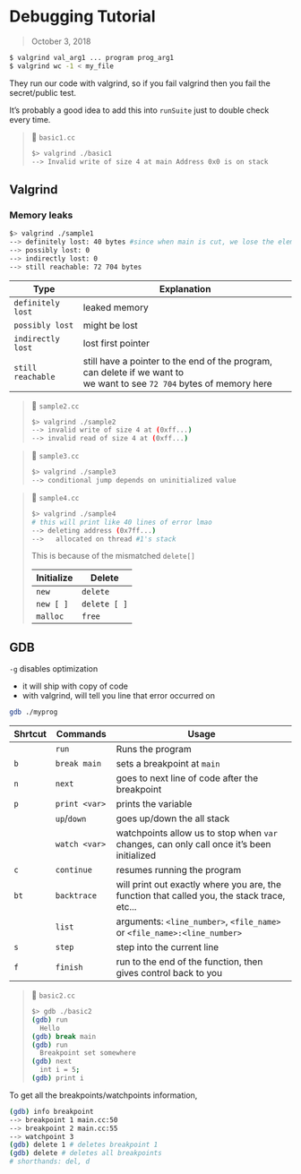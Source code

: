 # Debugging Tutorial

> October 3, 2018

```bash
$ valgrind val_arg1 ... program prog_arg1
$ valgrind wc -1 < my_file
```

They run our code with valgrind, so if you fail valgrind then you fail the secret/public test.

It’s probably a good idea to add this into `runSuite` just to double check every time.

> :file_folder: `basic1.cc`
>
> ```bash
> $> valgrind ./basic1
> --> Invalid write of size 4 at main Address 0x0 is on stack
> ```

## Valgrind

### Memory leaks

```bash
$> valgrind ./sample1
--> definitely lost: 40 bytes #since when main is cut, we lose the elements array
--> possibly lost: 0
--> indirectly lost: 0
--> still reachable: 72 704 bytes
```

| Type              | Explanation                                                  |
| ----------------- | ------------------------------------------------------------ |
| `definitely lost` | leaked memory                                                |
| `possibly lost`   | might be lost                                                |
| `indirectly lost` | lost first pointer                                           |
| `still reachable` | still have a pointer to the end of the program, can delete if we want to<br />we want to see `72 704` bytes of memory here |

> :file_folder: `sample2.cc`
>
> ```bash
> $> valgrind ./sample2
> --> invalid write of size 4 at (0xff...)
> --> invalid read of size 4 at (0xff...)
> ```

> :file_folder: `sample3.cc`
>
> ```bash
> $> valgrind ./sample3
> --> conditional jump depends on uninitialized value
> ```

> :file_folder: `sample4.cc`
>
> ```bash
> $> valgrind ./sample4
> # this will print like 40 lines of error lmao
> --> deleting address (0x7ff...)
> --> 	allocated on thread #1's stack
> ```
>
> This is because of the mismatched `delete[]`
>
> | Initialize | Delete       |
> | ---------- | ------------ |
> | `new`      | `delete`     |
> | `new [ ] ` | `delete [ ]` |
> | `malloc`   | `free`       |

## GDB

`-g` disables optimization

- it will ship with copy of code
- with valgrind, will tell you line that error occurred on

```bash
gdb ./myprog
```

| Shrtcut | Commands       | Usage                                                        |
| ------- | -------------- | ------------------------------------------------------------ |
|         | `run`          | Runs the program                                             |
| `b`     | `break main`   | sets a breakpoint at `main`                                  |
| `n`     | `next`         | goes to next line of code after the breakpoint               |
| `p`     | `print <var>`  | prints the variable                                          |
|         | `up`/`down`    | goes up/down the all stack                                   |
|         | `watch <var> ` | watchpoints allow us to stop when `var` changes, can only call once it’s been initialized |
| `c`     | `continue`     | resumes running the program                                  |
| `bt`    | `backtrace`    | will print out exactly where you are, the function that called you, the stack trace, etc... |
|         | `list`         | arguments: `<line_number>`, `<file_name>` or `<file_name>:<line_number>` |
| `s`     | `step`         | step into the current line                                   |
| `f`     | `finish`       | run to the end of the function, then gives control back to you |

> :file_folder: `basic2.cc`
>
> ```bash
> $> gdb ./basic2
> (gdb) run
> 	Hello
> (gdb) break main
> (gdb) run
> 	Breakpoint set somewhere
> (gdb) next
> 	int i = 5;
> (gdb) print i
> ```

To get all the breakpoints/watchpoints information,

```bash
(gdb) info breakpoint
--> breakpoint 1 main.cc:50
--> breakpoint 2 main.cc:55
--> watchpoint 3
(gdb) delete 1 # deletes breakpoint 1
(gdb) delete # deletes all breakpoints
# shorthands: del, d
```

